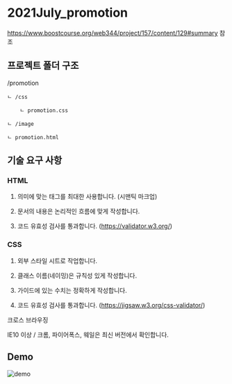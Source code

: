 # 2021July_promotion
https://www.boostcourse.org/web344/project/157/content/129#summary 참조


## 프로젝트 폴더 구조
/promotion

    ㄴ /css

        ㄴ promotion.css

    ㄴ /image

    ㄴ promotion.html
    
    
## 기술 요구 사항

### HTML

1) 의미에 맞는 태그를 최대한 사용합니다. (시맨틱 마크업)

2) 문서의 내용은 논리적인 흐름에 맞게 작성합니다.

3) 코드 유효성 검사를 통과합니다. (https://validator.w3.org/)

 

### CSS

1) 외부 스타일 시트로 작업합니다.

2) 클래스 이름(네이밍)은 규칙성 있게 작성합니다.

3) 가이드에 있는 수치는 정확하게 작성합니다.

4) 코드 유효성 검사를 통과합니다. (https://jigsaw.w3.org/css-validator/)

 

크로스 브라우징

IE10 이상 / 크롬, 파이어폭스, 웨일은 최신 버전에서 확인합니다.

## Demo

![demo](https://user-images.githubusercontent.com/72328788/125813859-8a2fe136-7bd4-4d2a-8399-4229926c9e02.jpg)

